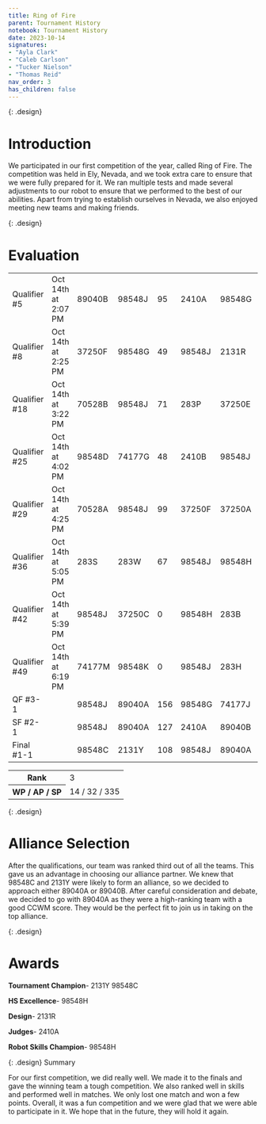 ```yaml
---
title: Ring of Fire 
parent: Tournament History
notebook: Tournament History
date: 2023-10-14
signatures:
- "Ayla Clark"
- "Caleb Carlson"
- "Tucker Nielson"
- "Thomas Reid"
nav_order: 3
has_children: false
---
```


{: .design}
# Introduction

We participated in our first competition of the year, called Ring of Fire. The competition was held in Ely, Nevada, and we took extra care to ensure that we were fully prepared for it. We ran multiple tests and made several adjustments to our robot to ensure that we performed to the best of our abilities. Apart from trying to establish ourselves in Nevada, we also enjoyed meeting new teams and making friends. 

{: .design}
# Evaluation

<div class="card mb-3" data-v-002f5624=""><!----><table class="table table-hover match-results vrc-match-results"><tbody><tr class="match-result-blue" data-v-21f72818=""><td class="match-col" data-v-21f72818="">Qualifier #5</td><td data-v-21f72818="">Oct 14th at 2:07 PM</td><td class="red-team" data-v-21f72818="">89040B</td><td class="red-team highlight" data-v-21f72818="">98548J</td><td class="red-team" data-v-21f72818="">95</td><td class="blue-team" data-v-21f72818="">2410A</td><td class="blue-team" data-v-21f72818="">98548G</td><td class="blue-team" data-v-21f72818="">123</td></tr><tr class="match-result-blue" data-v-21f72818=""><td class="match-col" data-v-21f72818="">Qualifier #8</td><td data-v-21f72818="">Oct 14th at 2:25 PM</td><td class="red-team" data-v-21f72818="">37250F</td><td class="red-team" data-v-21f72818="">98548G</td><td class="red-team" data-v-21f72818="">49</td><td class="blue-team highlight" data-v-21f72818="">98548J</td><td class="blue-team" data-v-21f72818="">2131R</td><td class="blue-team" data-v-21f72818="">156</td></tr><tr class="match-result-red" data-v-21f72818=""><td class="match-col" data-v-21f72818="">Qualifier #18</td><td data-v-21f72818="">Oct 14th at 3:22 PM</td><td class="red-team" data-v-21f72818="">70528B</td><td class="red-team highlight" data-v-21f72818="">98548J</td><td class="red-team" data-v-21f72818="">71</td><td class="blue-team" data-v-21f72818="">283P</td><td class="blue-team" data-v-21f72818="">37250E</td><td class="blue-team" data-v-21f72818="">57</td></tr><tr class="match-result-blue" data-v-21f72818=""><td class="match-col" data-v-21f72818="">Qualifier #25</td><td data-v-21f72818="">Oct 14th at 4:02 PM</td><td class="red-team" data-v-21f72818="">98548D</td><td class="red-team" data-v-21f72818="">74177G</td><td class="red-team" data-v-21f72818="">48</td><td class="blue-team" data-v-21f72818="">2410B</td><td class="blue-team highlight" data-v-21f72818="">98548J</td><td class="blue-team" data-v-21f72818="">148</td></tr><tr class="match-result-red" data-v-21f72818=""><td class="match-col" data-v-21f72818="">Qualifier #29</td><td data-v-21f72818="">Oct 14th at 4:25 PM</td><td class="red-team" data-v-21f72818="">70528A</td><td class="red-team highlight" data-v-21f72818="">98548J</td><td class="red-team" data-v-21f72818="">99</td><td class="blue-team" data-v-21f72818="">37250F</td><td class="blue-team" data-v-21f72818="">37250A</td><td class="blue-team" data-v-21f72818="">19</td></tr><tr class="match-result-blue" data-v-21f72818=""><td class="match-col" data-v-21f72818="">Qualifier #36</td><td data-v-21f72818="">Oct 14th at 5:05 PM</td><td class="red-team" data-v-21f72818="">283S</td><td class="red-team" data-v-21f72818="">283W</td><td class="red-team" data-v-21f72818="">67</td><td class="blue-team highlight" data-v-21f72818="">98548J</td><td class="blue-team" data-v-21f72818="">98548H</td><td class="blue-team" data-v-21f72818="">122</td></tr><tr class="match-result-tie" data-v-21f72818=""><td class="match-col" data-v-21f72818="">Qualifier #42</td><td data-v-21f72818="">Oct 14th at 5:39 PM</td><td class="red-team highlight" data-v-21f72818="">98548J</td><td class="red-team" data-v-21f72818="">37250C</td><td class="red-team" data-v-21f72818="">0</td><td class="blue-team" data-v-21f72818="">98548H</td><td class="blue-team" data-v-21f72818="">283B</td><td class="blue-team" data-v-21f72818="">0</td></tr><tr class="match-result-tie" data-v-21f72818=""><td class="match-col" data-v-21f72818="">Qualifier #49</td><td data-v-21f72818="">Oct 14th at 6:19 PM</td><td class="red-team" data-v-21f72818="">74177M</td><td class="red-team" data-v-21f72818="">98548K</td><td class="red-team" data-v-21f72818="">0</td><td class="blue-team highlight" data-v-21f72818="">98548J</td><td class="blue-team" data-v-21f72818="">283H</td><td class="blue-team" data-v-21f72818="">0</td></tr><tr class="match-result-red" data-v-21f72818=""><td class="match-col" data-v-21f72818="">QF #3-1</td><td data-v-21f72818=""></td><td class="red-team highlight" data-v-21f72818="">98548J</td><td class="red-team" data-v-21f72818="">89040A</td><td class="red-team" data-v-21f72818="">156</td><td class="blue-team" data-v-21f72818="">98548G</td><td class="blue-team" data-v-21f72818="">74177J</td><td class="blue-team" data-v-21f72818="">48</td></tr><tr class="match-result-red" data-v-21f72818=""><td class="match-col" data-v-21f72818="">SF #2-1</td><td data-v-21f72818=""></td><td class="red-team highlight" data-v-21f72818="">98548J</td><td class="red-team" data-v-21f72818="">89040A</td><td class="red-team" data-v-21f72818="">127</td><td class="blue-team" data-v-21f72818="">2410A</td><td class="blue-team" data-v-21f72818="">89040B</td><td class="blue-team" data-v-21f72818="">120</td></tr><tr class="match-result-red" data-v-21f72818=""><td class="match-col" data-v-21f72818="">Final #1-1</td><td data-v-21f72818=""></td><td class="red-team" data-v-21f72818="">98548C</td><td class="red-team" data-v-21f72818="">2131Y</td><td class="red-team" data-v-21f72818="">108</td><td class="blue-team highlight" data-v-21f72818="">98548J</td><td class="blue-team" data-v-21f72818="">89040A</td><td class="blue-team" data-v-21f72818="">68</td></tr></tbody></table><div class="card-footer"><div class="row"><div class="col-sm-6 col-sm-offset-6"><table class="table rank"><tbody><tr><th>Rank</th><td>3</td></tr><tr><th>WP / AP / SP</th><td>14 / 32 / 335</td></tr></tbody></table></div></div></div></div>

{: .design}
# Alliance Selection

After the qualifications, our team was ranked third out of all the teams. This gave us an advantage in choosing our alliance partner. We knew that 98548C and 2131Y were likely to form an alliance, so we decided to approach either 89040A or 89040B. After careful consideration and debate, we decided to go with 89040A as they were a high-ranking team with a good CCWM score. They would be the perfect fit to join us in taking on the top alliance.

{: .design}
# Awards

**Tournament Champion**-    2131Y 98548C

**HS Excellence**-  98548H

**Design**- 2131R	

**Judges**- 2410A

**Robot Skills Champion**-  98548H

{: .design}
Summary

For our first competition, we did really well. We made it to the finals and gave the winning team a tough competition. We also ranked well in skills and performed well in matches. We only lost one match and won a few points. Overall, it was a fun competition and we were glad that we were able to participate in it. We hope that in the future, they will hold it again.